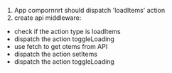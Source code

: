 1. App compornnrt should dispatch 'loadItems' action
2. create api middleware:
  - check if the action type is loadItems
  - dispatch the action toggleLoading 
  - use fetch to get otems from API
  - dispatch the action setItems 
  - dispatch the action toggleLoading 
